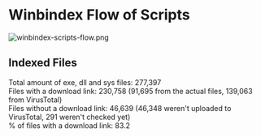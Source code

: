 # Winbindex Flow of Scripts

![winbindex-scripts-flow.png](winbindex-scripts-flow.png)

## Indexed Files

<!--FileStats-->
Total amount of exe, dll and sys files: 277,397  
Files with a download link: 230,758 (91,695 from the actual files, 139,063 from VirusTotal)  
Files without a download link: 46,639 (46,348 weren't uploaded to VirusTotal, 291 weren't checked yet)  
% of files with a download link: 83.2  
<!--/FileStats-->
